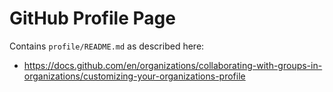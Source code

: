 # GitHub Profile Page

Contains `profile/README.md` as described here:

- https://docs.github.com/en/organizations/collaborating-with-groups-in-organizations/customizing-your-organizations-profile
